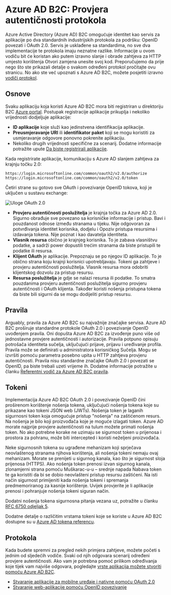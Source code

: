 <properties
    pageTitle="Azure Active Directory B2C | Microsoft Azure"
    description="Upute za sastavljanje aplikacije pomoću protokole koje podržava Azure Active Directory B2C."
    services="active-directory-b2c"
    documentationCenter=""
    authors="dstrockis"
    manager="mbaldwin"
    editor=""/>

<tags
    ms.service="active-directory-b2c"
    ms.workload="identity"
    ms.tgt_pltfrm="na"
    ms.devlang="na"
    ms.topic="article"
    ms.date="07/22/2016"
    ms.author="dastrock"/>

# <a name="azure-ad-b2c-authentication-protocols"></a>Azure AD B2C: Provjera autentičnosti protokola

Azure Active Directory (Azure AD) B2C omogućuje identitet kao servis za aplikacije po dva standardnih industrijskih protokola za podršku: OpenID povezati i OAuth 2.0. Servis je usklađene sa standardima, no sve dva implementacije te protokola imaju neznatne razlike.  Informacije u ovom vodiču bit će koristan ako putem izravno slanje i obrade zahtjeva za HTTP umjesto korištenja Otvori zamjena unesite svoj kod. Preporučujemo da prije nego što ste prikazali detalje o svakom određeni protokol pročitajte ovu stranicu. No ako ste već upoznati s Azure AD B2C, možete posjetiti izravno [vodiči protokol](#protocols).

<!-- TODO: Need link to libraries above -->

## <a name="the-basics"></a>Osnove
Svaku aplikaciju koja koristi Azure AD B2C mora biti registriran u direktoriju B2C [Azure portal](https://portal.azure.com). Postupak registracije aplikacije prikuplja i nekoliko vrijednosti dodjeljuje aplikacije:

- **ID aplikacije** koje služi kao jedinstvena identifikacija aplikacije.
- **Preusmjeravanje URI** ili **identifikator paket** koji se mogu koristiti za usmjeravanje odgovore ponovno pokrenite aplikaciju.
- Nekoliko drugih vrijednosti specifične za scenarij. Dodatne informacije potražite upute [Da biste registrirali aplikacije](active-directory-b2c-app-registration.md).

Kada registrirate aplikacije, komunikaciju s Azure AD slanjem zahtjeva za krajnju točku 2.0:

```
https://login.microsoftonline.com/common/oauth2/v2.0/authorize
https://login.microsoftonline.com/common/oauth2/v2.0/token
```

Četiri strane su gotovo sve OAuth i povezivanje OpenID tokova, koji je uključen u sustavu exchange:

![Uloge OAuth 2.0](./media/active-directory-b2c-reference-protocols/protocols_roles.png)

- **Provjeru autentičnosti poslužitelja** je krajnja točka za Azure AD 2.0. Sigurno obrađuje sve povezano sa korisničke informacije i pristup. Bavi i pouzdanost odnose između stranama u tijeku. Nije odgovoran za potvrđivanja identitet korisnika, dodjelu i Opoziv pristupa resursima i izdavanja tokena. Nije poznat i kao davatelja identiteta.
- **Vlasnik resursa** obično je krajnjeg korisnika. To je zabava vlasništvu podatke, a sadrži power dopustili trećim stranama da biste pristupili te podatke ili resursa.
- **Klijent OAuth** je aplikacije. Prepoznaju se po njegov ID aplikacije. To je obično strana koju krajnji korisnici upotrebljavaju. Tokeni ga zahtjeve i provjeru autentičnosti poslužitelja. Vlasnik resursa mora odobriti klijentskog dozvolu za pristup resursu.
- **Resursa poslužitelja** je gdje se nalazi resursa ili podatke. To smatra pouzdanima provjeru autentičnosti poslužitelja sigurno provjeru autentičnosti i OAuth klijenta. Također koristi nošenja pristupna tokena da biste bili sigurni da se mogu dodijeliti pristup resursu.

## <a name="policies"></a>Pravila
Arguably, pravila za Azure AD B2C su najvažnije značajke servisa. Azure AD B2C proširuje standardne protokole OAuth 2.0 i povezivanje OpenID uvođenjem pravila. Oni dopušta Azure AD B2C za izvođenje puno više od jednostavne provjere autentičnosti i autorizacije. Pravila potpuno opisuju potrošača identiteta sučelja, uključujući prijave, prijavu i uređivanje profila. Pravila može se definirati u administratora korisničkog Sučelja. Mogu se izvršiti pomoću parametra posebno upita u HTTP zahtjeva provjeru autentičnosti. Pravila nisu standardne značajke OAuth 2.0 i povezati se OpenID, pa biste trebali uzeti vrijeme ih. Dodatne informacije potražite u članku [Referentni vodič za Azure AD B2C pravila](active-directory-b2c-reference-policies.md).

## <a name="tokens"></a>Tokeni
Implementacija Azure AD B2C OAuth 2.0 i povezivanje OpenID čini proširenom korištenje nošenja tokena, uključujući nošenja tokena koje su prikazane kao tokeni JSON web (JWTs). Nošenja token je laganih sigurnosni token koja omogućuje pristup "nošenja" na zaštićenom resurs. Na nošenja je bilo koji proizvođača koje je moguće izlagati token. Azure AD morate najprije provjere autentičnosti na tulum možete primati nošenja token. No ako potrebne korake ne uzimaju se sigurnost token u prijenosa i prostora za pohranu, može biti intercepted i koristi neželjeni proizvođača.

Neke sigurnosnih tokena su ugrađene mehanizam koji sprječava neovlaštenog stranama njihova korištenja, ali nošenja tokeni nemaju ovaj mehanizam. Morate se prenijeti u sigurnog kanala, kao što je sigurnost sloja prijenosa (HTTPS). Ako nošenja token prenosi izvan sigurnog kanala, zlonamjerni strana pomoću Muškarac-u-u – srednje napada Nabava token te ga koristiti da bi se dobio neovlašteni pristup resursu zaštićeni. Na isti način sigurnost primijeniti kada nošenja tokeni i spremanja predmemoriranog za kasnije korištenje. Uvijek provjerite je li aplikacije prenosi i pohranjuje nošenja tokeni siguran način.

Dodatni nošenja tokena sigurnosna pitanja vezana uz, potražite u članku [RFC 6750 odjeljak 5](http://tools.ietf.org/html/rfc6750).

Dodatne detalje o različitim vrstama tokeni koje se koriste u Azure AD B2C dostupne su u [Azure AD tokena referencu](active-directory-b2c-reference-tokens.md).

## <a name="protocols"></a>Protokola

Kada budete spremni za pregled nekih primjera zahtjeve, možete početi s jednim od sljedećih vodiče. Svaki od njih odgovara scenarij određeni provjere autentičnosti. Ako vam je potrebna pomoć prilikom određivanja koje tijek vam najviše odgovara, pogledajte [vrste aplikacija možete stvoriti pomoću Azure AD B2C](active-directory-b2c-apps.md).

- [Stvaranje aplikacije za mobilne uređaje i nativne pomoću OAuth 2.0](active-directory-b2c-reference-oauth-code.md)
- [Stvaranje web-aplikacije pomoću OpenID povezivanje](active-directory-b2c-reference-oidc.md)
